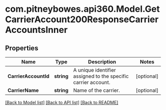 # com.pitneybowes.api360.Model.GetCarrierAccount200ResponseCarrierAccountsInner

## Properties

Name | Type | Description | Notes
------------ | ------------- | ------------- | -------------
**CarrierAccountId** | **string** | A unique identifier assigned to the specific carrier account. | [optional] 
**CarrierName** | **string** | Name of the carrier. | [optional] 

[[Back to Model list]](../../README.md#documentation-for-models) [[Back to API list]](../../README.md#documentation-for-api-endpoints) [[Back to README]](../../README.md)

